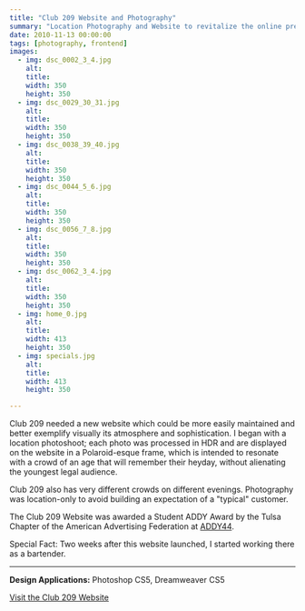 ```yaml
---
title: "Club 209 Website and Photography"
summary: "Location Photography and Website to revitalize the online presence of Club 209. "
date: 2010-11-13 00:00:00
tags: [photography, frontend]
images:
  - img: dsc_0002_3_4.jpg
    alt: 
    title: 
    width: 350
    height: 350
  - img: dsc_0029_30_31.jpg
    alt: 
    title: 
    width: 350
    height: 350
  - img: dsc_0038_39_40.jpg
    alt: 
    title: 
    width: 350
    height: 350
  - img: dsc_0044_5_6.jpg
    alt: 
    title: 
    width: 350
    height: 350
  - img: dsc_0056_7_8.jpg
    alt: 
    title: 
    width: 350
    height: 350
  - img: dsc_0062_3_4.jpg
    alt: 
    title: 
    width: 350
    height: 350
  - img: home_0.jpg
    alt: 
    title: 
    width: 413
    height: 350
  - img: specials.jpg
    alt: 
    title: 
    width: 413
    height: 350

---
```


<p>Club 209 needed a new website which could be more easily maintained and better exemplify visually its atmosphere and sophistication. I began with a location photoshoot; each photo was processed in HDR and are displayed on the website in a Polaroid-esque frame, which is intended to resonate with a crowd of an age that will remember their heyday, without alienating the youngest legal audience.</p><p>Club 209 also has very different crowds on different evenings. Photography was location-only to avoid building an expectation of a "typical" customer.</p><p>The Club 209 Website was awarded a Student ADDY Award by the Tulsa Chapter of the American Advertising Federation at&nbsp;<a title="ADDY44" href="http://www.tsmithcreative.com/archives/addy44">ADDY44</a>.</p><p>Special Fact: Two weeks after this website launched, I started working there as a bartender.</p>

---

<p><strong>Design Applications:</strong> Photoshop CS5, Dreamweaver CS5</p><p><a title="Club 209" href="http://www.club209tulsa.com" target="_blank">Visit the Club 209 Website</a></p><p>&nbsp;</p>
